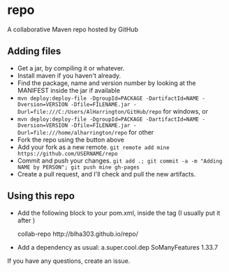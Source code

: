 # repo
A collaborative Maven repo hosted by GitHub

## Adding files
* Get a jar, by compiling it or whatever.
* Install maven if you haven't already.
* Find the package, name and version number by looking at the MANIFEST inside the jar if available
* `mvn deploy:deploy-file -DgroupId=PACKAGE -DartifactId=NAME -Dversion=VERSION -Dfile=FILENAME.jar -Durl=file:///C:/Users/AlHarrington/GitHub/repo` for windows, or
* `mvn deploy:deploy-file -DgroupId=PACKAGE -DartifactId=NAME -Dversion=VERSION -Dfile=FILENAME.jar -Durl=file:///home/alharrington/repo` for other
* Fork the repo using the button above
* Add your fork as a new remote. `git remote add mine https://github.com/USERNAME/repo`
* Commit and push your changes. `git add .; git commit -a -m "Adding NAME by PERSON"; git push mine gh-pages`
* Create a pull request, and I'll check and pull the new artifacts.

## Using this repo
* Add the following block to your pom.xml, inside the <project> tag (I usually put it after </build>)

    <distributionManagement>
        <repository>
            <id>collab-repo</id>
            <url>http://blha303.github.io/repo/</url>
        </repository>
    </distributionManagement>

* Add a dependency as usual:
    <dependencies>
        <dependency>
            <groupId>a.super.cool.dep</groupId>
            <artifactId>SoManyFeatures</artifactId>
            <version>1.33.7</version>
        </dependency>
    </dependencies>

If you have any questions, create an issue.
